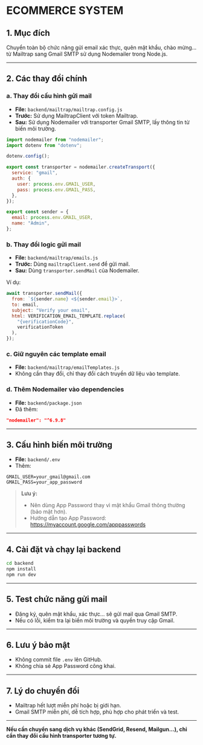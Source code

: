 # ECOMMERCE SYSTEM

## 1. Mục đích

Chuyển toàn bộ chức năng gửi email xác thực, quên mật khẩu, chào mừng... từ Mailtrap sang Gmail SMTP sử dụng Nodemailer trong Node.js.

---

## 2. Các thay đổi chính

### a. Thay đổi cấu hình gửi mail

- **File:** `backend/mailtrap/mailtrap.config.js`
- **Trước:** Sử dụng MailtrapClient với token Mailtrap.
- **Sau:** Sử dụng Nodemailer với transporter Gmail SMTP, lấy thông tin từ biến môi trường.

```js
import nodemailer from "nodemailer";
import dotenv from "dotenv";

dotenv.config();

export const transporter = nodemailer.createTransport({
  service: "gmail",
  auth: {
    user: process.env.GMAIL_USER,
    pass: process.env.GMAIL_PASS,
  },
});

export const sender = {
  email: process.env.GMAIL_USER,
  name: "Admin",
};
```

### b. Thay đổi logic gửi mail

- **File:** `backend/mailtrap/emails.js`
- **Trước:** Dùng `mailtrapClient.send` để gửi mail.
- **Sau:** Dùng `transporter.sendMail` của Nodemailer.

Ví dụ:

```js
await transporter.sendMail({
  from: `${sender.name} <${sender.email}>`,
  to: email,
  subject: "Verify your email",
  html: VERIFICATION_EMAIL_TEMPLATE.replace(
    "{verificationCode}",
    verificationToken
  ),
});
```

### c. Giữ nguyên các template email

- **File:** `backend/mailtrap/emailTemplates.js`
- Không cần thay đổi, chỉ thay đổi cách truyền dữ liệu vào template.

### d. Thêm Nodemailer vào dependencies

- **File:** `backend/package.json`
- Đã thêm:

```json
"nodemailer": "^6.9.8"
```

---

## 3. Cấu hình biến môi trường

- **File:** `backend/.env`
- Thêm:

```
GMAIL_USER=your_gmail@gmail.com
GMAIL_PASS=your_app_password
```

> **Lưu ý:**
>
> - Nên dùng App Password thay vì mật khẩu Gmail thông thường (bảo mật hơn).
> - Hướng dẫn tạo App Password: https://myaccount.google.com/apppasswords

---

## 4. Cài đặt và chạy lại backend

```bash
cd backend
npm install
npm run dev
```

---

## 5. Test chức năng gửi mail

- Đăng ký, quên mật khẩu, xác thực... sẽ gửi mail qua Gmail SMTP.
- Nếu có lỗi, kiểm tra lại biến môi trường và quyền truy cập Gmail.

---

## 6. Lưu ý bảo mật

- Không commit file `.env` lên GitHub.
- Không chia sẻ App Password công khai.

---

## 7. Lý do chuyển đổi

- Mailtrap hết lượt miễn phí hoặc bị giới hạn.
- Gmail SMTP miễn phí, dễ tích hợp, phù hợp cho phát triển và test.

---

**Nếu cần chuyển sang dịch vụ khác (SendGrid, Resend, Mailgun...), chỉ cần thay đổi cấu hình transporter tương tự.**
